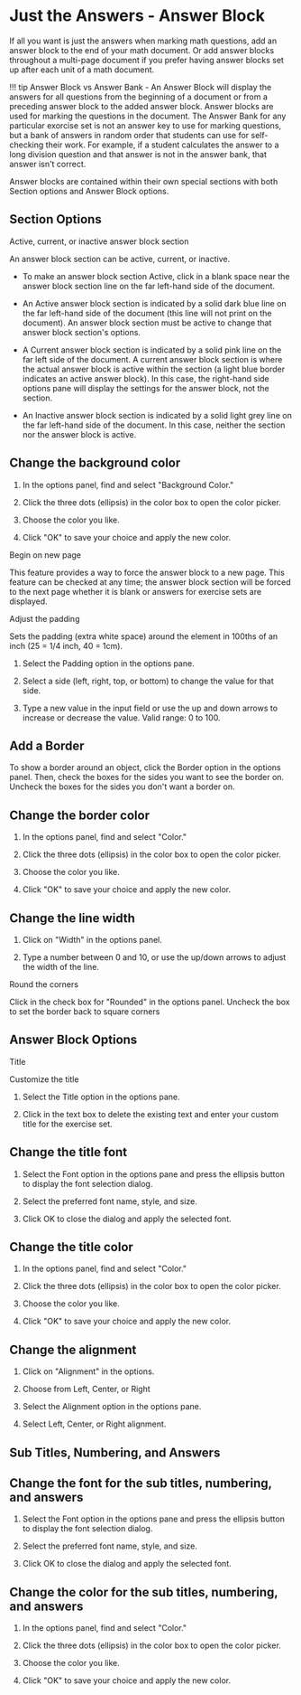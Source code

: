 # Just the Answers - Answer Block

If all you want is just the answers when marking math questions, add an answer block to the end of your math document. Or add answer blocks throughout a multi-page document if you prefer having answer blocks set up after each unit of a math document.

!!! tip
    Answer Block vs Answer Bank - An Answer Block will display the answers for all questions from the beginning of a document or from a preceding answer block to the added answer block. Answer blocks are used for marking the questions in the document. The Answer Bank for any particular exorcise set is not an answer key to use for marking questions, but a bank of answers in random order that students can use for self-checking their work. For example, if a student calculates the answer to a long division question and that answer is not in the answer bank, that answer isn't correct.

Answer blocks are contained within their own special sections with both Section options and Answer Block options.

## Section Options

Active, current, or inactive answer block section

An answer block section can be active, current, or inactive.

- To make an answer block section Active, click in a blank space near the answer block section line on the far left-hand side of the document.

- An Active answer block section is indicated by a solid dark blue line on the far left-hand side of the document (this line will not print on the document). An answer block section must be active to change that answer block section's options.

- A Current answer block section is indicated by a solid pink line on the far left side of the document. A current answer block section is where the actual answer block is active within the section (a light blue border indicates an active answer block). In this case, the right-hand side options pane will display the settings for the answer block, not the section.

- An Inactive answer block section is indicated by a solid light grey line on the far left-hand side of the document. In this case, neither the section nor the answer block is active.

## Change the background color

1. In the options panel, find and select "Background Color."

2. Click the three dots (ellipsis) in the color box to open the color picker.

3. Choose the color you like.

4. Click "OK" to save your choice and apply the new color.

Begin on new page

This feature provides a way to force the answer block to a new page. This feature can be checked at any time; the answer block section will be forced to the next page whether it is blank or answers for exercise sets are displayed.

Adjust the padding

Sets the padding (extra white space) around the element in 100ths of an inch (25 = 1/4 inch, 40 = 1cm).

1. Select the Padding option in the options pane.

2. Select a side (left, right, top, or bottom) to change the value for that side.

3. Type a new value in the input field or use the up and down arrows to increase or decrease the value. Valid range: 0 to 100.

## Add a Border

To show a border around an object, click the Border option in the options panel. Then, check the boxes for the sides you want to see the border on. Uncheck the boxes for the sides you don't want a border on.

## Change the border color

1. In the options panel, find and select "Color."

2. Click the three dots (ellipsis) in the color box to open the color picker.

3. Choose the color you like.

4. Click "OK" to save your choice and apply the new color.

## Change the line width

1. Click on "Width" in the options panel.

2. Type a number between 0 and 10, or use the up/down arrows to adjust the width of the line.

Round the corners

Click in the check box for "Rounded" in the options panel. Uncheck the box to set the border back to square corners

## Answer Block Options

Title

Customize the title

1. Select the Title option in the options pane.

2. Click in the text box to delete the existing text and enter your custom title for the exercise set.

## Change the title font

1. Select the Font option in the options pane and press the ellipsis button to display the font selection dialog.

2. Select the preferred font name, style, and size.

3. Click OK to close the dialog and apply the selected font.

## Change the title color

1. In the options panel, find and select "Color."

2. Click the three dots (ellipsis) in the color box to open the color picker.

3. Choose the color you like.

4. Click "OK" to save your choice and apply the new color.

## Change the alignment

1. Click on "Alignment" in the options.

2. Choose from Left, Center, or Right

3. Select the Alignment option in the options pane.

4. Select Left, Center, or Right alignment.

## Sub Titles, Numbering, and Answers

## Change the font for the sub titles, numbering, and answers

1. Select the Font option in the options pane and press the ellipsis button to display the font selection dialog.

2. Select the preferred font name, style, and size.

3. Click OK to close the dialog and apply the selected font.

## Change the color for the sub titles, numbering, and answers

1. In the options panel, find and select "Color."

2. Click the three dots (ellipsis) in the color box to open the color picker.

3. Choose the color you like.

4. Click "OK" to save your choice and apply the new color.

